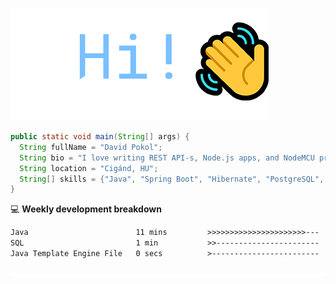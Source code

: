 ![Hi!](assets/images/hi.png)

```java
public static void main(String[] args) {
  String fullName = "David Pokol";
  String bio = "I love writing REST API-s, Node.js apps, and NodeMCU programs";
  String location = "Cigánd, HU";
  String[] skills = {"Java", "Spring Boot", "Hibernate", "PostgreSQL", "Git"};
}
```

💻 **Weekly development breakdown**
<!--START_SECTION:waka-->

```txt
Java                        11 mins         >>>>>>>>>>>>>>>>>>>>>>---   87.41 %
SQL                         1 min           >>-----------------------   08.87 %
Java Template Engine File   0 secs          >------------------------   03.72 %
```

<!--END_SECTION:waka-->

![footer](assets/images/footer.png)
